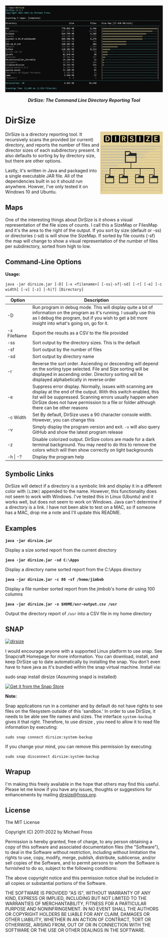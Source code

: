 <p align="center"> <img width="900" src ="https://github.com/frossm/dirsize/blob/master/graphics/ScreenShot.jpg"> </p> 

<p align="center"> <b><i>DirSize: The Command Line Directory Reporting Tool</i></b></p>

# DirSize
<img align="right" width="200" src="https://github.com/frossm/dirsize/blob/master/graphics/PostIt-512x512.jpg">DirSize is a directory reporting tool.  It recursively scans the provided (or current) directory, and reports the number of files and director sizes of each subdirectory present.  It also defaults to sorting by by directory size, but there are other options.

Lastly, it's written in Java and packaged into a single executable JAR file.  All of the dependencies built in so it should run anywhere.  Howver, I've only tested it on Windows 10 and Ubuntu.

## Maps
One of the interesting things about DirSize is it shows a visual representation of the file sizes of counts.  I call this a SizeMap or FilesMap and it's the area to the right of the output.  If you sort by size (default or -ss) or directories (-sd) is will show the SizeMap.  If sorted by file counts (-sf) the map will change to show a visual representation of the number of files per subdirectory, sorted from high to low.

## Command-Line Options
**Usage:**

`java -jar dirsize.jar [-D] [-x <filename>] [-ss|-sf|-sd] [-r] [-e] [-c width] [-v] [-z] [-h|?] [Directory]`

|Option|Description|
|-------|-----------|
|-D | Run program in debug mode.  This will display quite a bit of information on the program as it's running.  I usually use this as I debug the program, but if you wish to get a bit more insight into what's going on, go for it.|
|-x FileName|Export the results as a CSV to the file provided|
|-ss| Sort output by the directory sizes.  This is the default|
|-sf| Sort output by the number of files|
|-sd| Sort output by directory name|
|-r| Reverse the sort order.  Ascending or descending will depend on the sorting type selected. File and Size sorting will be displayed in ascending order.  Directory sorting will be displayed alphabetically in reverse order|
|-e| Suppress error display.  Normally, issues with scanning are display at the end of the output.  With this switch enabled, this list will be suppressed.  Scanning errors usually happen when DirSize does not have permission to a file or folder although there can be other reasons|
|-c Width|Set By default, DirSize uses a 90 character console width.  However, you can change this|
|-v| Simply display the program version and exit.  `-v` will also query GitHub and show the latest program release|
|-z| Disable colorized output.  DirSize colors are made for a dark terminal background.  You may need to do this to remove the colors which will then show correctly on light backgrounds|
|-h \| -?| Display the program help|

## Symbolic Links
DirSize will detect if a directory is a symbolic link and display it in a different color with `[LINK]` appended to the name.  However, this functionality does not seem to work with Windows.  I've tested this in Linux (Ubuntu) and it works well, but does not seem to work on Windows.  Java can't determine if a directory is a link.  I have not been able to test on a MAC, so if someone has a MAC, drop me a note and I'll update this README.

## Examples
**``java -jar dirsize.jar``**

Display a size sorted report from the current directory

**``java -jar dirsize.jar -sd C:\Apps``**

Display a directory name sorted report from the C:\Apps directory

**``java -jar dirsize.jar -c 80 -sf /home/jimbob``**

Display a file number sorted report from the jimbob's home dir using 100 columns

**``java -jar dirsize.jar -x $HOME/usr-output.csv /usr``**

Output the directory report of `/usr` into a CSV file in my home directory

## SNAP
[![dirsize](https://snapcraft.io//dirsize/badge.svg)](https://snapcraft.io/dirsize)

I would encourage anyone with a supported Linux platform to use snap. See Snapcraft Homepage for more information. You can download, install, and keep DirSize up to date automatically by installing the snap. You don't even have to have java as it's bundled within the snap virtual machine. Install via:

sudo snap install dirsize (Assuming snapd is installed)

[![Get it from the Snap Store](https://snapcraft.io/static/images/badges/en/snap-store-black.svg)](https://snapcraft.io/dirsize)

**Note:**

Snap applications run in a container and by default do not have rights to see files on the filesystem outside of this 'sandbox.'  In order to use DirSize, it needs to be able see file names and sizes.  The interface ``system-backup`` gives it that right.  Therefore, to use dirsize , you need to allow it to read file information by executing:

``sudo snap connect dirsize:system-backup``

If you change your mind, you can remove this permission by executing:

``sudo snap disconnect dirsize:system-backup``

## Wrapup
I'm making this freely available in the hope that others may find this useful. Please let me know if you have any issues, thoughts or suggestions for enhancements by mailing dirsize@fross.org.

## License
The MIT License

Copyright (C) 2011-2022 by Michael Fross

Permission is hereby granted, free of charge, to any person obtaining a copy of this software and associated documentation files (the "Software"), to deal in the Software without restriction, including without limitation the rights to use, copy, modify, merge, publish, distribute, sublicense, and/or sell copies of the Software, and to permit persons to whom the Software is furnished to do so, subject to the following conditions:

The above copyright notice and this permission notice shall be included in all copies or substantial portions of the Software.

THE SOFTWARE IS PROVIDED "AS IS", WITHOUT WARRANTY OF ANY KIND, EXPRESS OR IMPLIED, INCLUDING BUT NOT LIMITED TO THE WARRANTIES OF MERCHANTABILITY, FITNESS FOR A PARTICULAR PURPOSE AND NONINFRINGEMENT. IN NO EVENT SHALL THE AUTHORS OR COPYRIGHT HOLDERS BE LIABLE FOR ANY CLAIM, DAMAGES OR OTHER LIABILITY, WHETHER IN AN ACTION OF CONTRACT, TORT OR OTHERWISE, ARISING FROM, OUT OF OR IN CONNECTION WITH THE SOFTWARE OR THE USE OR OTHER DEALINGS IN THE SOFTWARE.
